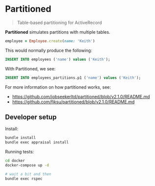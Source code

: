 # Partitioned

> Table-based partitioning for ActiveRecord

**Partitioned** simulates partitions with multiple tables.

```rb
employee = Employee.create(name: 'Keith')
```

This would normally produce the following:

```sql
INSERT INTO employees ('name') values ('Keith');
```

With Partitioned, we see:

```sql
INSERT INTO employees_partitions.p1 ('name') values ('Keith');
```

For more information on how partitioned works, see:

- https://github.com/jobseekerltd/partitioned/blob/v2.1.0/README.md
- https://github.com/fiksu/partitioned/blob/v2.1.0/README.md

## Developer setup

Install:

```sh
bundle install
bundle exec appraisal install
```

Running tests:

```sh
cd docker
docker-compose up -d

# wait a bit and then
bundle exec rspec
```


